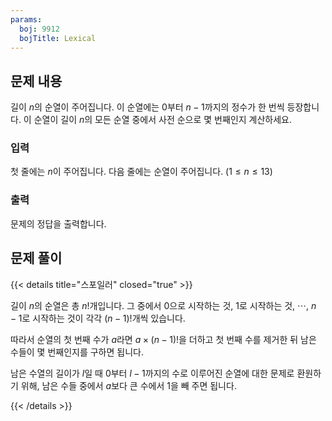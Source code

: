 ```yaml
---
params:
  boj: 9912
  bojTitle: Lexical
---
```


## 문제 내용

길이 $n$의 순열이 주어집니다. 이 순열에는 $0$부터 $n-1$까지의 정수가 한 번씩 등장합니다. 이 순열이 길이 $n$의 모든 순열 중에서 사전 순으로 몇 번째인지 계산하세요.

### 입력

첫 줄에는 $n$이 주어집니다. 다음 줄에는 순열이 주어집니다. ($1 \le n \le 13$)

### 출력

문제의 정답을 출력합니다.

## 문제 풀이

{{< details title="스포일러" closed="true" >}}

길이 $n$의 순열은 총 $n!$개입니다. 그 중에서 $0$으로 시작하는 것, $1$로 시작하는 것, $\cdots$, $n-1$로 시작하는 것이 각각 $(n-1)!$개씩 있습니다.

따라서 순열의 첫 번째 수가 $a$라면 $a \times (n-1)!$을 더하고 첫 번째 수를 제거한 뒤 남은 수들이 몇 번째인지를 구하면 됩니다.

남은 수열의 길이가 $l$일 때 $0$부터 $l-1$까지의 수로 이루어진 순열에 대한 문제로 환원하기 위해, 남은 수들 중에서 $a$보다 큰 수에서 1을 빼 주면 됩니다.

{{< /details >}}
